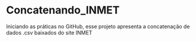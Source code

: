 # Concatenando_INMET
Iniciando as práticas no GitHub, esse projeto apresenta a concatenação de dados .csv baixados do site INMET
